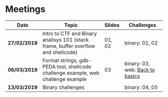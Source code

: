 # Meetings
Date | Topic | Slides | Challenges
-----|-------|-------|-----
**27/02/2019** | Intro to CTF and Binary analisys 101 (stack frame, buffer overflow and shellcode) | 01, 02 | binary: 01, 02
**06/03/2019** | Format strings, gdb-PEDA tool, shellcode challenge example, web challenge example | 03 | binary: 03, web: [Back to basics](https://ctftime.org/task/7632)
**13/03/2019** | Binary challenges | | binary: 04, 05